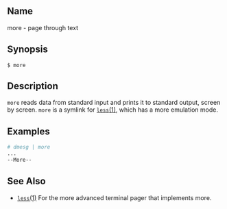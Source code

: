 ## Name

more - page through text

## Synopsis

```**sh
$ more
```

## Description

`more` reads data from standard input and prints it to standard output, screen by screen.
`more` is a symlink for [`less`(1)](help://man/1/less), which has a more emulation mode.

## Examples

```sh
# dmesg | more
...
--More--
```

## See Also

* [`less`(1)](help://man/1/less) For the more advanced terminal pager that implements more.
